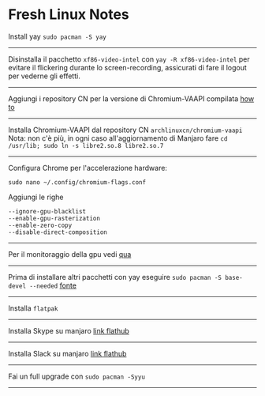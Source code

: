 # Fresh Linux Notes

Install yay `sudo pacman -S yay`
___
Disinstalla il pacchetto `xf86-video-intel` con `yay -R xf86-video-intel` per evitare il flickering durante lo screen-recording, assicurati di fare il logout per vederne gli effetti.
___
Aggiungi i repository CN per la versione di Chromium-VAAPI compilata [how to](https://github.com/archlinuxcn/repo/blob/master/README.md)
___
Installa Chromium-VAAPI dal repository CN `archlinuxcn/chromium-vaapi`
Nota: non c'è più, in ogni caso all'aggiornamento di Manjaro fare `cd /usr/lib; sudo ln -s libre2.so.8 libre2.so.7`
___
Configura Chrome per l'accelerazione hardware:

`sudo nano ~/.config/chromium-flags.conf`

Aggiungi le righe

```
--ignore-gpu-blacklist
--enable-gpu-rasterization
--enable-zero-copy
--disable-direct-composition
```
___
Per il monitoraggio della gpu vedi [qua](https://bbs.archlinux.org/viewtopic.php?pid=1831218#p1831218)
___
Prima di installare altri pacchetti con yay eseguire `sudo pacman -S base-devel --needed` [fonte](https://forum.manjaro.org/t/unable-to-install-any-package-using-yaourt/41139)
___
Installa `flatpak`
___
Installa Skype su manjaro [link flathub](https://www.flathub.org/apps/details/com.skype.Client)
___
Installa Slack su manjaro [link flathub](https://www.flathub.org/apps/details/com.slack.Slack)
___
Fai un full upgrade con `sudo pacman -Syyu`
___
